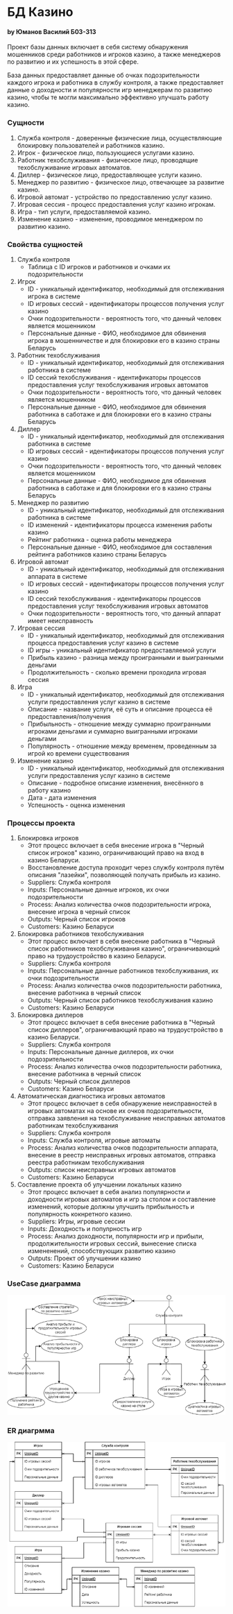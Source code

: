# БД Казино 
#### by Юманов Василий   Б03-313
Проект базы данных включает в себя систему обнаружения мошенников среди работников и игроков казино, а также менеджеров по развитию и их успешность в этой сфере.

База данных предоставляет данные об очках подозрительности каждого игрока и работника в службу контроля, а также предоставляет данные о доходности и популярности игр менеджерам по развитию казино, чтобы те могли максимально эффективно улучшать работу казино.

### Сущности
1. Служба контроля - доверенные физические лица, осуществляющие блокировку пользователей и работников казино.
2. Игрок - физическое лицо, пользующиеся услугами казино.
3. Работник техобслуживания - физическое лицо, проводящие техобслуживание игровых автоматов.
4. Диллер - физическое лицо, предоставляющее услуги казино.
5. Менеджер по развитию - физическое лицо, отвечающее за развитие казино.
6. Игровой автомат - устройство по предоставлению услуг казино.
7. Игровая сессия - процесс предоставления услуг казино игрокам.
8. Игра - тип услуги, предоставляемой казино.
9. Изменение казино - изменение, проводимое менеджером по развитию казино.

### Свойства сущностей
1. Служба контроля
    - Таблица с ID игроков и работников и очками их подозрительности
2. Игрок
    - ID - уникальный идентификатор, необходимый для отслеживания игрока в системе
    - ID игровых сессий - идентификаторы процессов получения услуг казино
    - Очки подозрительности - вероятность того, что данный человек является мошенником
    - Персональные данные - ФИО, необходимое для обвинения игрока в мошенничестве и для блокировки его в казино страны Беларусь
3. Работник техобслуживания
    - ID - уникальный идентификатор, необходимый для отслеживания работника в системе
    - ID сессий техобслуживания - идентификаторы процессов предоставления услуг техобслуживания игровых автоматов
    - Очки подозрительности - вероятность того, что данный человек является мошенником
    - Персональные данные - ФИО, необходимое для обвинения работника в саботаже и для блокировки его в казино страны Беларусь
4. Диллер
    - ID - уникальный идентификатор, необходимый для отслеживания работника в системе
    - ID игровых сессий - идентификаторы процессов получения услуг казино
    - Очки подозрительности - вероятность того, что данный человек является мошенником
    - Персональные данные - ФИО, необходимое для обвинения работника в саботаже и для блокировки его в казино страны Беларусь
5. Менеджер по развитию
    - ID - уникальный идентификатор, необходимый для отслеживания работника в системе
    - ID изменений - идентификаторы процесса изменения работы казино
    - Рейтинг работника - оценка работы менеджера
    - Персональные данные - ФИО, необходимое для составления рейтинга работников казино страны Беларусь
6. Игровой автомат
    - ID - уникальный идентификатор, необходимый для отслеживания аппарата в системе
    - ID игровых сессий - идентификаторы процессов получения услуг казино
    - ID сессий техобслуживания - идентификаторы процессов предоставления услуг техобслуживания игровых автоматов
    - Очки подозрительности - вероятность того, что данный аппарат имеет неисправность
7. Игровая сессия
    - ID - уникальный идентификатор, необходимый для отслеживания процесса предоставления услуг казино в системе
    - ID игры - уникальный идентификатор предоставляемой услуги
    - Прибыль казино - разница между проигранными и выигранными деньгами
    - Продолжительность - сколько времени проходила игровая сессия
8. Игра
    - ID - уникальный идентификатор, необходимый для отслеживания услуги предоставления услуг казино в системе
    - Описание - название услуги, её суть и описание процесса её предоставления/получения
    - Прибыльность - отношение между суммарно проигранными игроками деньгами и суммарно выигранными игроками деньгами
    - Популярность - отношение между временем, проведенным за игрой ко времени существования
9. Изменение казино
    - ID - уникальный идентификатор, необходимый для отслеживания услуги предоставления услуг казино в системе
    - Описание - подробное описание изменения, внесённого в работу казино
    - Дата - дата изменения
    - Успешность - оценка изменения

### Процессы проекта
1) Блокировка игроков
    - Этот процесс включает в себя внесение игрока в "Черный список игроков" казино, ограничивающий право на вход в казино Беларуси.
    - Восстановление доступа проходит через службу контроля путём описания "лазейки", позволяющей получать прибыль из казино.
    - Suppliers: Служба контроля
    - Inputs: Персональные данные игроков, их очки подозрительности
    - Process: Анализ количества очков подозрительности игрока, внесение игрока в черный список
    - Outputs: Черный список игроков
    - Customers: Казино Беларуси
2) Блокировка работников техобслуживания
    - Этот процесс включает в себя внесение работника в "Черный список работников техобслуживания казино", ограничивающий право на трудоустройство в казино Беларуси.
    - Suppliers: Служба контроля
    - Inputs: Персональные данные работников техобслуживания, их очки подозрительности
    - Process: Анализ количества очков подозрительности работника, внесение работника в черный список
    - Outputs: Черный список работников техобслуживания казино
    - Customers: Казино Беларуси
3) Блокировка диллеров
    - Этот процесс включает в себя внесение работника в "Черный список диллеров", ограничивающий право на трудоустройство в казино Беларуси.
    - Suppliers: Служба контроля
    - Inputs: Персональные данные диллеров, их очки подозрительности
    - Process: Анализ количества очков подозрительности работника, внесение работника в черный список
    - Outputs: Черный список диллеров
    - Customers: Казино Беларуси
4) Автоматическая диагностика игровых автоматов
    - Этот процесс включает в себя обнаружение неисправностей в игровых автоматах на основе их очков подозрительности, отправка заявления на техобслуживание неисправных автоматов работникам техобслуживания
    - Suppliers: Служба контроля
    - Inputs: Служба контроля, игровые автоматы
    - Process: Анализ количества очков подозрительности аппарата, внесение в реестр неисправных игровых автоматов, отправка реестра работникам техобслуживания
    - Outputs: список неисправных игровых автоматов
    - Customers: Казино Беларуси
5) Составление проекта об улучшении локальных казино
    - Этот процесс включает в себя анализ популярности и доходности игровых автоматов и игр за столом и составление изменений, которые должны улучшить прибыльность и популярность кокнретного казино.
    - Suppliers: Игры, игровые сессии
    - Inputs: Доходность и популрность игр
    - Process: Анализ доходности, популярности игр и прибыли, продолжительности игровых сессий, вынесение списка измененений, способствующих развитию казино
    - Outputs: Проект об улучшении казино
    - Customers: Казино Беларуси

### UseCase диаграмма
![UseCase диаграмма](UseCase.drawio.png)

### ER диагрмма
![ER диаграмма](ER.drawio.png)